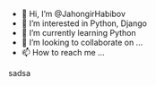 - 👋 Hi, I’m @JahongirHabibov
- 👀 I’m interested in Python, Django
- 🌱 I’m currently learning Python
- 💞️ I’m looking to collaborate on ...
- 📫 How to reach me ...

<!---
JahongirHabibov/JahongirHabibov is a ✨ special ✨ repository because its `README.md` (this file) appears on your GitHub profile.
You can click the Preview link to take a look at your changes.
--->
sadsa
